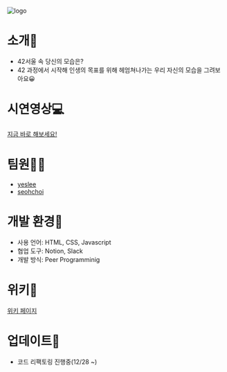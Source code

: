 ![logo](https://user-images.githubusercontent.com/60740882/103281899-7bffd880-4a17-11eb-9183-6746d6a02422.png)

# 소개🎉
- 42서울 속 당신의 모습은?
- 42 과정에서 시작해 인생의 목표를 위해 헤엄쳐나가는 우리 자신의 모습을 그려보아요😀

# 시연영상💻
<a href="https://seohee-choi.github.io/LifeOn42/">지금 바로 해보세요!</a>


# 팀원👩‍💻
- <a href="https://github.com/yeslee-v">yeslee</a>
- <a href="https://github.com/seohee-choi">seohchoi</a>

# 개발 환경🔨
- 사용 언어: HTML, CSS, Javascript
- 협업 도구: Notion, Slack
- 개발 방식: Peer Programminig

# 위키📄
<a href="https://github.com/seohee-choi/LifeOn42/wiki">위키 페이지</a>

# 업데이트🎯
- 코드 리팩토링 진행중(12/28 ~)